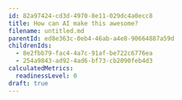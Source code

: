 ```yaml
---
id: 82a97424-cd3d-4970-8e11-029dc4a0ecc8
title: How can AI make this awesome?
filename: untitled.md
parentId: ed8e363c-0eb4-46ab-a4e8-90664887a59d
childrenIds:
  - 8e2fbb79-fac4-4a7c-91af-be722c6776ea
  - 254a9843-ad92-4ad6-bf73-cb2090feb4d3
calculatedMetrics:
  readinessLevel: 0
draft: true
---
```



